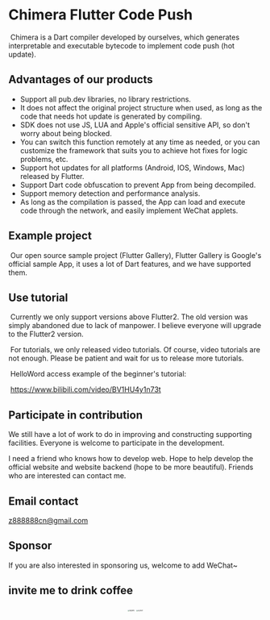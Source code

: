 # Chimera Flutter Code Push

​		Chimera is a Dart compiler developed by ourselves, which generates interpretable and executable bytecode to implement code push (hot update).

## Advantages of our products

- Support all pub.dev libraries, no library restrictions.
- It does not affect the original project structure when used, as long as the code that needs hot update is generated by compiling.
- SDK does not use JS, LUA and Apple's official sensitive API, so don't worry about being blocked.
- You can switch this function remotely at any time as needed, or you can customize the framework that suits you to achieve hot fixes for logic problems, etc.
- Support hot updates for all platforms (Android, IOS, Windows, Mac) released by Flutter.
- Support Dart code obfuscation to prevent App from being decompiled.
- Support memory detection and performance analysis.
- As long as the compilation is passed, the App can load and execute code through the network, and easily implement WeChat applets.

## Example project

​	Our open source sample project (Flutter Gallery), Flutter Gallery is Google's official sample App, it uses a lot of Dart features, and we have supported them.


## Use tutorial

​		Currently we only support versions above Flutter2. The old version was simply abandoned due to lack of manpower. I believe everyone will upgrade to the Flutter2 version.

​		For tutorials, we only released video tutorials. Of course, video tutorials are not enough. Please be patient and wait for us to release more tutorials.

​		HelloWord access example of the beginner's tutorial:

​		https://www.bilibili.com/video/BV1HU4y1n73t

## Participate in contribution

We still have a lot of work to do in improving and constructing supporting facilities. Everyone is welcome to participate in the development.

I need a friend who knows how to develop web. Hope to help develop the official website and website backend (hope to be more beautiful). Friends who are interested can contact me.

## Email contact
z888888cn@gmail.com

## Sponsor

If you are also interested in sponsoring us, welcome to add WeChat~

## invite me to drink coffee

<div  align="center">    
  <img src="https://chimera-code.com/imgs/wx_pay.jpg" style="zoom:20%;" alt="WXPAY" align=center />
  <img src="https://chimera-code.com/imgs/zfb_pay.jpg" style="zoom:20%;" alt="ALIPAY" align=center />
</div>  


